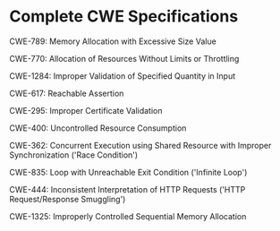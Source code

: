 

# Complete CWE Specifications

CWE-789: Memory Allocation with Excessive Size Value

CWE-770: Allocation of Resources Without Limits or Throttling

CWE-1284: Improper Validation of Specified Quantity in Input

CWE-617: Reachable Assertion

CWE-295: Improper Certificate Validation

CWE-400: Uncontrolled Resource Consumption

CWE-362: Concurrent Execution using Shared Resource with Improper Synchronization ('Race Condition')

CWE-835: Loop with Unreachable Exit Condition ('Infinite Loop')

CWE-444: Inconsistent Interpretation of HTTP Requests ('HTTP Request/Response Smuggling')

CWE-1325: Improperly Controlled Sequential Memory Allocation